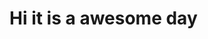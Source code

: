 <html>
<head>
<body>
<title>My awesome WebPage</title>
<h1>Hi it is a awesome day</h1>
</body>
</head>
</html>

